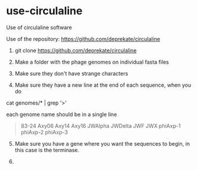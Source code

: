 # use-circulaline
Use of circulaline software

Use of the repository: https://github.com/deprekate/circulaline


1. git clone https://github.com/deprekate/circulaline

2. Make a folder with the phage genomes on individual fasta files

3. Make sure they don't have strange characters

4. Make sure they have a new line at the end of each sequence, when you do 

cat genomes/* | grep '>' 

each genome name should be in a single line

>83-24
>Axy06
>Axy14
>Axy16
>JWAlpha
>JWDelta
>JWF
>JWX
>phiAxp-1
>phiAxp-2
>phiAxp-3


5. Make sure you have a gene where you want the sequences to begin, in this case is the terminase. 

6. 

